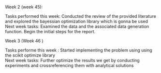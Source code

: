 Week 2 (week 45):

Tasks performed this week:
    Conducted the review of the provided literature and explored the bayessian optimization library which is gonna be used
Next week tasks:
    Examined the data and the associated data generation function. Begin the initial steps for the report.

Week 3 (Week 46 )

Tasks performe this week :
    Started implementing the problem using using the scikit optimize library  
Next week tasks:
    Further optimize the results we get by conducting experiments and crossreferencing them with analytical solutions
